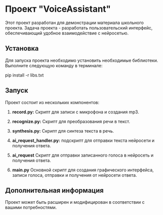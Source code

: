 # Проект "VoiceAssistant"

Этот проект разработан для демонстрации материала школьного проекта. Задача проекта -	разработать пользовательский интерфейс, обеспечивающий удобное взаимодействие с нейросетью.

## Установка

Для запуска проекта необходимо установить необходимые библиотеки. Выполните следующую команду в терминале:

pip install -r libs.txt

## Запуск

Проект состоит из нескольких компонентов:

1. **record.py:** Скрипт для записи с микрофона и создания mp3.

2. **recognize.py:** Скрипт для преобразования речи в текст.

3. **synthesis.py:** Скрипт для синтеза текста в речь.

4. **ai_request_handler.py:** подскрипт для отправки текста нейросети и получения ответа.

5. **ai_request** Скрипт для отправки записанного голоса в нейросеть и получения ответа.

6. **main.py** Основной скрипт для создания графического интерфейса, записи голоса, отправки и получения от нейросети ответа.

## Дополнительная информация

Проект может быть расширен и модифицирован в соответствии с вашими потребностями.
